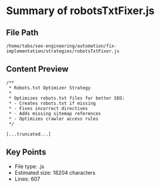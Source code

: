 # Summary of robotsTxtFixer.js
  
## File Path
`/home/tabs/seo-engineering/automation/fix-implementation/strategies/robotsTxtFixer.js`

## Content Preview
```
/**
 * Robots.txt Optimizer Strategy
 * 
 * Optimizes robots.txt files for better SEO:
 * - Creates robots.txt if missing
 * - Fixes incorrect directives
 * - Adds missing sitemap references
 * - Optimizes crawler access rules
 */

[...truncated...]
```

## Key Points
- File type: .js
- Estimated size: 18204 characters
- Lines: 607
